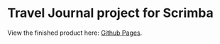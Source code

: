 # Travel Journal project for Scrimba

View the finished product here: [Github Pages](https://trudeaujt.github.io/traveljournal/).
